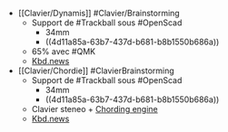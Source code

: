 - [[Clavier/Dynamis]] #Clavier/Brainstorming
	- Support de #Trackball sous #OpenScad
		- 34mm
		- ((4d11a85a-63b7-437d-b681-b8b1550b686a))
	- 65% avec #QMK
	- [Kbd.news](https://kbd.news/Dynamis-1931.html)
- [[Clavier/Chordie]] #ClavierBrainstorming
	- Support de #Trackball sous #OpenScad
		- 34mm
		- ((4d11a85a-63b7-437d-b681-b8b1550b686a))
	- Clavier steneo + [Chording engine](https://github.com/DennyTom/qmk_firmware/tree/feature/buttery_engine_v2/users/dennytom/chording_engine)
	- [Kbd.news](https://kbd.news/Chordie-updated-1915.html)